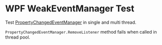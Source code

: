 # WPF WeakEventManager Test

Test [PropertyChangedEventManager](https://learn.microsoft.com/en-us/dotnet/api/system.componentmodel.propertychangedeventmanager) in single and multi thread.

`PropertyChangedEventManager.RemoveListener` method fails when called in thread pool.